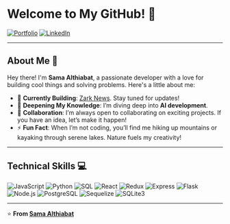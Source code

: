 # Welcome to My GitHub! 👋

[![Portfolio](https://img.shields.io/badge/Portfolio-samaalt.onrender.com-%2300A4FF?style=for-the-badge&logo=react&logoColor=white)](https://samaalt.onrender.com)
[![LinkedIn](https://img.shields.io/badge/LinkedIn-Sama%20Althiabat-%230077B5?style=for-the-badge&logo=linkedin&logoColor=white)](https://www.linkedin.com/in/samaalt/)

---

## About Me 🚀

Hey there! I'm **Sama Althiabat**, a passionate developer with a love for building cool things and solving problems. Here's a little about me:

- 🌌 **Currently Building**: [Zark News](https://github.com/SamaAlt/Zark-News). Stay tuned for updates!
- 🤖 **Deepening My Knowledge**: I’m diving deep into **AI development**.
- 🤝 **Collaboration**: I’m always open to collaborating on exciting projects. If you have an idea, let’s make it happen!
- ⚡ **Fun Fact**: When I’m not coding, you’ll find me hiking up mountains or kayaking through serene lakes. Nature fuels my creativity!

---

## Technical Skills 💻

![JavaScript](https://img.shields.io/badge/JavaScript-%23F7DF1E?style=flat-square&logo=javascript&logoColor=black)
![Python](https://img.shields.io/badge/Python-%233776AB?style=flat-square&logo=python&logoColor=white)
![SQL](https://img.shields.io/badge/SQL-%2300f?style=flat-square&logo=postgresql&logoColor=white)
![React](https://img.shields.io/badge/React-%2361DAFB?style=flat-square&logo=react&logoColor=black)
![Redux](https://img.shields.io/badge/Redux-%23764ABC?style=flat-square&logo=redux&logoColor=white)
![Express](https://img.shields.io/badge/Express-%23000000?style=flat-square&logo=express&logoColor=white)
![Flask](https://img.shields.io/badge/Flask-%23000?style=flat-square&logo=flask&logoColor=white)
![Node.js](https://img.shields.io/badge/Node.js-%23339933?style=flat-square&logo=node.js&logoColor=white)
![PostgreSQL](https://img.shields.io/badge/PostgreSQL-%23336791?style=flat-square&logo=postgresql&logoColor=white)
![Sequelize](https://img.shields.io/badge/Sequelize-%2302AFEE?style=flat-square&logo=sequelize&logoColor=white)
![SQLite3](https://img.shields.io/badge/SQLite3-%23003B57?style=flat-square&logo=sqlite&logoColor=white)

---

⭐️ **From [Sama Althiabat](https://github.com/SamaAlt)**  
